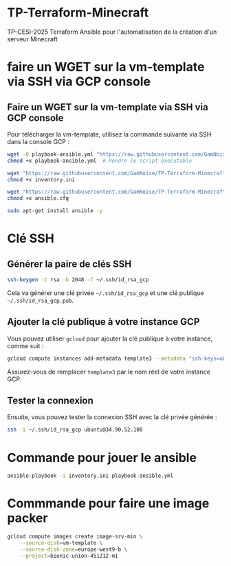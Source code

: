 # TP-Terraform-Minecraft
TP-CESI-2025 Terraform Ansible pour l'automatisation de la création d'un serveur Minecraft

# faire un WGET sur la vm-template via SSH via GCP console
## Faire un WGET sur la vm-template via SSH via GCP console

Pour télécharger la vm-template, utilisez la commande suivante via SSH dans la console GCP :

```sh
wget -O playbook-ansible.yml "https://raw.githubusercontent.com/GamNoise/TP-Terraform-Minecraft/refs/heads/main/ansible/playbook-ansible.yml"
chmod +x playbook-ansible.yml  # Rendre le script exécutable

wget "https://raw.githubusercontent.com/GamNoise/TP-Terraform-Minecraft/refs/heads/main/ansible/inventory.ini"
chmod +x inventory.ini

wget "https://raw.githubusercontent.com/GamNoise/TP-Terraform-Minecraft/refs/heads/main/ansible/ansible.cfg"
chmod +x ansible.cfg

sudo apt-get install ansible -y
```

# Clé SSH 
## Générer la paire de clés SSH

```bash
ssh-keygen -t rsa -b 2048 -f ~/.ssh/id_rsa_gcp
```

Cela va générer une clé privée `~/.ssh/id_rsa_gcp` et une clé publique `~/.ssh/id_rsa_gcp.pub`.

## Ajouter la clé publique à votre instance GCP

Vous pouvez utiliser `gcloud` pour ajouter la clé publique à votre instance, comme suit :

```bash
gcloud compute instances add-metadata template3 --metadata "ssh-keys=ubuntu:$(cat ~/.ssh/id_rsa_gcp.pub)"
```

Assurez-vous de remplacer `template3` par le nom réel de votre instance GCP.

## Tester la connexion

Ensuite, vous pouvez tester la connexion SSH avec la clé privée générée :

```bash
ssh -i ~/.ssh/id_rsa_gcp ubuntu@34.90.52.100
```
# Commande pour jouer le ansible 
```sh
ansible-playbook -i inventory.ini playbook-ansible.yml
```


# Commmande pour faire une image packer 
```sh
gcloud compute images create image-srv-min \
    --source-disk=vm-template \
    --source-disk-zone=europe-west9-b \
    --project=bionic-union-451212-m1
```
